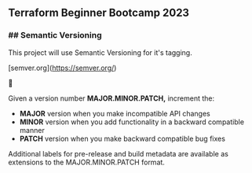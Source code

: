## Terraform Beginner Bootcamp 2023

### \## Semantic Versioning

This project will use Semantic Versioning for it's tagging.

\[semver.org\](https://semver.org/)

:mage:

Given a version number **MAJOR.MINOR.PATCH,** increment the:

*   **MAJOR** version when you make incompatible API changes
*   **MINOR** version when you add functionality in a backward compatible manner
*   **PATCH** version when you make backward compatible bug fixes

Additional labels for pre-release and build metadata are available as extensions to the MAJOR.MINOR.PATCH format.